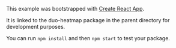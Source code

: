 This example was bootstrapped with [Create React App](https://github.com/facebook/create-react-app).

It is linked to the duo-heatmap package in the parent directory for development purposes.

You can run `npm install` and then `npm start` to test your package.
